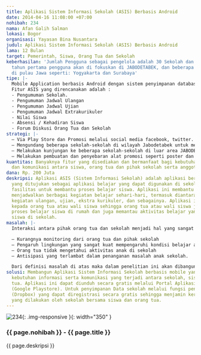 ```yaml
---
title: Aplikasi Sistem Informasi Sekolah (ASIS) Berbasis Android
date: 2014-04-16 11:08:00 +07:00
nohibah: 234
nama: Afan Galih Salman
lokasi: Bogor
organisasi: Yayasan Bina Nusantara
judul: Aplikasi Sistem Informasi Sekolah (ASIS) Berbasis Android
lama: 12 Bulan
target: Pemerintah, Siswa, Orang Tua dan Sekolah
keberhasilan: 'Jumlah Pengguna sebagai pengelola adalah 30 Sekolah dan dalam satu
  tahun pertama pengguna akan di fokuskan di JABODETABEK, dan beberapa kota besar
  di pulau Jawa seperti: Yogyakarta dan Surabaya'
tipe: |-
  Mobile Application berbasis Android dengan sistem penyimpanan database menggunakan sistem cloud dalam hal ini DropBox (gratis).
  Fitur ASIS yang direncanakan adalah :
  - Pengumuman Sekolah.
  - Pengumuman Jadwal Ulangan
  - Pengumuman Jadwal Ujian
  - Pengumuman Jadwal Extrakurikuler
  - Nilai Siswa
  - Absensi / Kehadiran Siswa
  - Forum Diskusi Orang Tua dan Sekolah
strategi: |-
  – Via Play Store dan Promosi melalui social media facebook, twitter.
  – Mengundang beberapa sekolah-sekolah di wilayah Jabodetabek untuk menghadiri acara sosialisasi ASIS
  – Melakukan kunjungan ke beberapa sekolah-sekolah di luar area JABODETABEK untuk melakukan sosialisasi mengenai ASIS
  – Melakukan pembuatan dan penyebaran alat promosi seperti poster dan brosur, juga akan di memproduksi visual promotion seperti dalam bentuk video atau animasi.
kuantitas: Banyaknya fitur yang disediakan dan bermanfaat bagi kebutuhan informasi
  dan komunikasi antara siswa, orang tua dan pihak sekolah serta anggota dan pengelola.
dana: Rp. 200 Juta
deskripsi: Aplikasi ASIS (Sistem Informasi Sekolah) adalah aplikasi berbasis Android
  yang ditujukan sebagai aplikasi belajar yang dapat digunakan di sekolah dan sebagai
  fasilitas untuk membantu proses belajar siswa. Aplikasi ini membantu sekolah untuk
  menjadwalkan berbagai kegiatan belajar sehari-hari, termasuk diantaranya menjadwalkan
  kegiatan ulangan, ujian, ekstra kurikuler, dan sebagainya. Aplikasi ini juga terhubung
  kepada orang tua atau wali siswa sehingga orang tua atau wali siswa juga dapat membantu
  proses belajar siswa di rumah dan juga memantau aktivitas belajar yang dilakukan
  siswa di sekolah.
masalah: |-
  Interaksi antara pihak orang tua dan sekolah menjadi hal yang sangat penting dalam pendidikan siswa saat ini. Oleh karena pertimbangan ekonomi, kesibukan orang tua menjadi kendala di dalam memantau kegiatan anak di sekolah yang dijalankan sehingga orang tua sulit memonitor aktivitas belajar anak yang berdampak kepada penurunan prestasi siswa. Menurut pengamatan yang dilakukan, permasalahan yang timbul belakangan ini dikalangan anak sekolah adalah:

  – Kurangnya monitoring dari orang tua dan pihak sekolah
  – Pengaruh lingkungan yang sangat kuat mempengaruhi kondisi belajar anak di sekolah.
  – Orang tua tidak mengetahui aktivitas anak di sekolah
  – Antisipasi yang terlambat dalam penanganan masalah anak sekolah.

  Dari definisi masalah di atas maka dalam penelitian ini akan dibangun suatu aplikasi mobile berbasis android yang dapat mengakomodasi kebutuhan orang tua siswa mengenai informasi kegiatan sekolah dan terciptanya komunikasi diantara orang tua dan pihak sekolah.
solusi: Membangun Aplikasi Sistem Informasi Sekolah berbasis mobile yang dapat mengakomodasi
  kebutuhan informasi serta komunikasi yang terjadi antara sekolah, siswa dan orang
  tua. Aplikasi ini dapat diunduh secara gratis melalui Portal Aplikasi berbasis Android
  (Google Playstore). Untuk penyimpanan Data sekolah melalui fungsi penyimpanan cloud
  (Dropbox) yang dapat diregistrasi secara gratis sehingga menjamin kerahasiaan komunikasi
  yang dilakukan oleh sekolah bersama siswa dan orang tua.
---
```


![234](/static/img/hibahcms/234.png){: .img-responsive }{: width="350" }

### {{ page.nohibah }} - {{ page.title }}

{{ page.deskripsi }}
